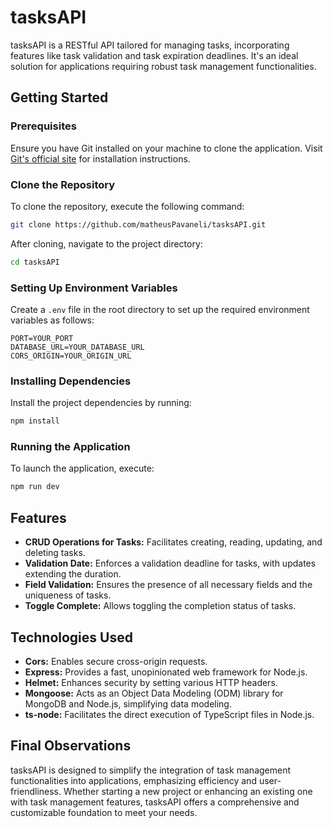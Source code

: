 # tasksAPI

tasksAPI is a RESTful API tailored for managing tasks, incorporating features like task validation and task expiration deadlines. It's an ideal solution for applications requiring robust task management functionalities.

## Getting Started

### Prerequisites

Ensure you have Git installed on your machine to clone the application. Visit [Git's official site](https://git-scm.com/downloads) for installation instructions.

### Clone the Repository

To clone the repository, execute the following command:

```bash
git clone https://github.com/matheusPavaneli/tasksAPI.git
```

After cloning, navigate to the project directory:

```bash
cd tasksAPI
```

### Setting Up Environment Variables

Create a `.env` file in the root directory to set up the required environment variables as follows:

```env
PORT=YOUR_PORT
DATABASE_URL=YOUR_DATABASE_URL
CORS_ORIGIN=YOUR_ORIGIN_URL
```

### Installing Dependencies

Install the project dependencies by running:

```bash
npm install
```

### Running the Application

To launch the application, execute:

```bash
npm run dev
```

## Features

- **CRUD Operations for Tasks:** Facilitates creating, reading, updating, and deleting tasks.
- **Validation Date:** Enforces a validation deadline for tasks, with updates extending the duration.
- **Field Validation:** Ensures the presence of all necessary fields and the uniqueness of tasks.
- **Toggle Complete:** Allows toggling the completion status of tasks.

## Technologies Used

- **Cors:** Enables secure cross-origin requests.
- **Express:** Provides a fast, unopinionated web framework for Node.js.
- **Helmet:** Enhances security by setting various HTTP headers.
- **Mongoose:** Acts as an Object Data Modeling (ODM) library for MongoDB and Node.js, simplifying data modeling.
- **ts-node:** Facilitates the direct execution of TypeScript files in Node.js.

## Final Observations

tasksAPI is designed to simplify the integration of task management functionalities into applications, emphasizing efficiency and user-friendliness. Whether starting a new project or enhancing an existing one with task management features, tasksAPI offers a comprehensive and customizable foundation to meet your needs.